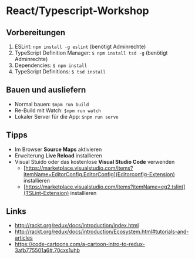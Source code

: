 React/Typescript-Workshop
=========================

Vorbereitungen
--------------

1. ESLint: `npm install -g eslint` (benötigt Adminrechte)
2. TypeScript Definition Manager: `$ npm install tsd -g` (benötigt Adminrechte)
3. Dependencies: `$ npm install`
4. TypeScript Definitions: `$ tsd install`

Bauen und ausliefern
--------------------

* Normal bauen: `$npm run build`
* Re-Build mit Watch: `$npm run watch`
* Lokaler Server für die App: `$npm run serve`

Tipps
-----

* Im Browser **Source Maps** aktivieren
* Erweiterung **Live Reload** installieren
* Visual Stuido oder das kostenlose **Visual Studio Code** verwenden
  * [https://marketplace.visualstudio.com/items?itemName=EditorConfig.EditorConfig](Editorconfig-Extension) installieren
  * [https://marketplace.visualstudio.com/items?itemName=eg2.tslint](TSLint-Extension) installieren

Links
-----

* http://rackt.org/redux/docs/introduction/index.html
* http://rackt.org/redux/docs/introduction/Ecosystem.html#tutorials-and-articles
* https://code-cartoons.com/a-cartoon-intro-to-redux-3afb775501a6#.70cxs1uhb